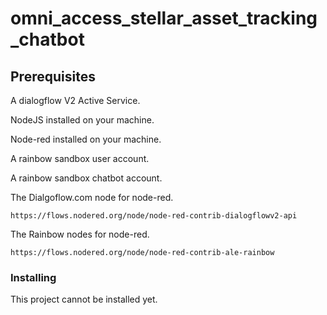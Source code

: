 # omni_access_stellar_asset_tracking_chatbot

## Prerequisites

A dialogflow V2 Active Service.

NodeJS installed on your machine.

Node-red installed on your machine.

A rainbow sandbox user account.

A rainbow sandbox chatbot account.

The Dialgoflow.com node for node-red.

```
https://flows.nodered.org/node/node-red-contrib-dialogflowv2-api
```

The Rainbow nodes for node-red.

```
https://flows.nodered.org/node/node-red-contrib-ale-rainbow
```

### Installing

This project cannot be installed yet.
